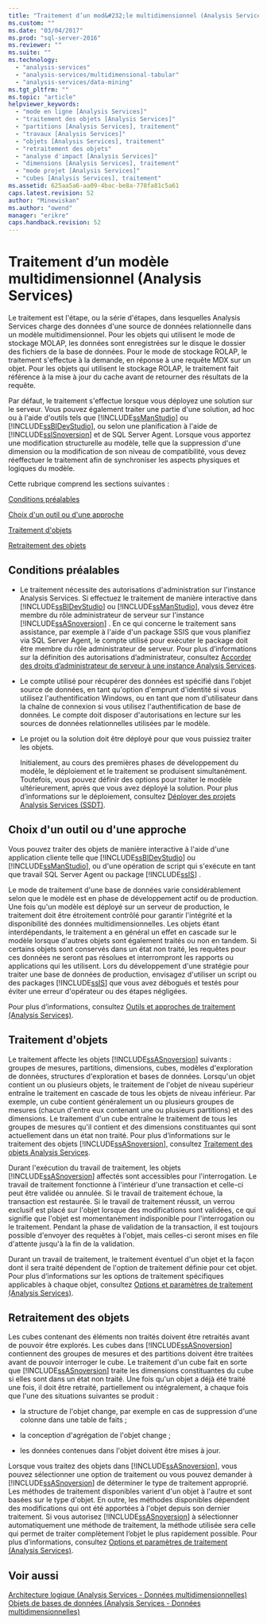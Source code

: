 ```yaml
---
title: "Traitement d’un mod&#232;le multidimensionnel (Analysis Services) | Microsoft Docs"
ms.custom: ""
ms.date: "03/04/2017"
ms.prod: "sql-server-2016"
ms.reviewer: ""
ms.suite: ""
ms.technology: 
  - "analysis-services"
  - "analysis-services/multidimensional-tabular"
  - "analysis-services/data-mining"
ms.tgt_pltfrm: ""
ms.topic: "article"
helpviewer_keywords: 
  - "mode en ligne [Analysis Services]"
  - "traitement des objets [Analysis Services]"
  - "partitions [Analysis Services], traitement"
  - "travaux [Analysis Services]"
  - "objets [Analysis Services], traitement"
  - "retraitement des objets"
  - "analyse d'impact [Analysis Services]"
  - "dimensions [Analysis Services], traitement"
  - "mode projet [Analysis Services]"
  - "cubes [Analysis Services], traitement"
ms.assetid: 625aa5a6-aa09-4bac-be8a-778fa81c5a61
caps.latest.revision: 52
author: "Minewiskan"
ms.author: "owend"
manager: "erikre"
caps.handback.revision: 52
---
```

# Traitement d’un mod&#232;le multidimensionnel (Analysis Services)
  Le traitement est l'étape, ou la série d'étapes, dans lesquelles Analysis Services charge des données d'une source de données relationnelle dans un modèle multidimensionnel. Pour les objets qui utilisent le mode de stockage MOLAP, les données sont enregistrées sur le disque le dossier des fichiers de la base de données. Pour le mode de stockage ROLAP, le traitement s'effectue à la demande, en réponse à une requête MDX sur un objet. Pour les objets qui utilisent le stockage ROLAP, le traitement fait référence à la mise à jour du cache avant de retourner des résultats de la requête.  
  
 Par défaut, le traitement s'effectue lorsque vous déployez une solution sur le serveur. Vous pouvez également traiter une partie d'une solution, ad hoc ou à l'aide d'outils tels que [!INCLUDE[ssManStudio](../../includes/ssmanstudio-md.md)] ou [!INCLUDE[ssBIDevStudio](../../includes/ssbidevstudio-md.md)], ou selon une planification à l'aide de [!INCLUDE[ssISnoversion](../../includes/ssisnoversion-md.md)] et de SQL Server Agent. Lorsque vous apportez une modification structurelle au modèle, telle que la suppression d'une dimension ou la modification de son niveau de compatibilité, vous devez réeffectuer le traitement afin de synchroniser les aspects physiques et logiques du modèle.  
  
 Cette rubrique comprend les sections suivantes :  
  
 [Conditions préalables](#bkmk_prereq)  
  
 [Choix d'un outil ou d'une approche](#bkmk_tool)  
  
 [Traitement d'objets](#bkmk_proc)  
  
 [Retraitement des objets](#bkmk_reproc)  
  
##  <a name="bkmk_prereq"></a> Conditions préalables  
  
-   Le traitement nécessite des autorisations d'administration sur l'instance Analysis Services. Si effectuez le traitement de manière interactive dans [!INCLUDE[ssBIDevStudio](../../includes/ssbidevstudio-md.md)] ou [!INCLUDE[ssManStudio](../../includes/ssmanstudio-md.md)], vous devez être membre du rôle administrateur de serveur sur l'instance [!INCLUDE[ssASnoversion](../../includes/ssasnoversion-md.md)] . En ce qui concerne le traitement sans assistance, par exemple à l'aide d'un package SSIS que vous planifiez via SQL Server Agent, le compte utilisé pour exécuter le package doit être membre du rôle administrateur de serveur. Pour plus d’informations sur la définition des autorisations d’administrateur, consultez [Accorder des droits d’administrateur de serveur à une instance Analysis Services](../../analysis-services/instances/grant-server-admin-rights-to-an-analysis-services-instance.md).  
  
-   Le compte utilisé pour récupérer des données est spécifié dans l'objet source de données, en tant qu'option d'emprunt d'identité si vous utilisez l'authentification Windows, ou en tant que nom d'utilisateur dans la chaîne de connexion si vous utilisez l'authentification de base de données. Le compte doit disposer d'autorisations en lecture sur les sources de données relationnelles utilisées par le modèle.  
  
-   Le projet ou la solution doit être déployé pour que vous puissiez traiter les objets.  
  
     Initialement, au cours des premières phases de développement du modèle, le déploiement et le traitement se produisent simultanément. Toutefois, vous pouvez définir des options pour traiter le modèle ultérieurement, après que vous avez déployé la solution. Pour plus d’informations sur le déploiement, consultez [Déployer des projets Analysis Services &#40;SSDT&#41;](../../analysis-services/multidimensional-models/deploy-analysis-services-projects-ssdt.md).  
  
##  <a name="bkmk_tool"></a> Choix d'un outil ou d'une approche  
 Vous pouvez traiter des objets de manière interactive à l'aide d'une application cliente telle que [!INCLUDE[ssBIDevStudio](../../includes/ssbidevstudio-md.md)] ou [!INCLUDE[ssManStudio](../../includes/ssmanstudio-md.md)], ou d'une opération de script qui s'exécute en tant que travail SQL Server Agent ou package [!INCLUDE[ssIS](../../includes/ssis-md.md)] .  
  
 Le mode de traitement d'une base de données varie considérablement selon que le modèle est en phase de développement actif ou de production. Une fois qu'un modèle est déployé sur un serveur de production, le traitement doit être étroitement contrôlé pour garantir l'intégrité et la disponibilité des données multidimensionnelles. Les objets étant interdépendants, le traitement a en général un effet en cascade sur le modèle lorsque d'autres objets sont également traités ou non en tandem. Si certains objets sont conservés dans un état non traité, les requêtes pour ces données ne seront pas résolues et interrompront les rapports ou applications qui les utilisent. Lors du développement d'une stratégie pour traiter une base de données de production, envisagez d'utiliser un script ou des packages [!INCLUDE[ssIS](../../includes/ssis-md.md)] que vous avez débogués et testés pour éviter une erreur d'opérateur ou des étapes négligées.  
  
 Pour plus d’informations, consultez [Outils et approches de traitement &#40;Analysis Services&#41;](../../analysis-services/multidimensional-models/tools-and-approaches-for-processing-analysis-services.md).  
  
##  <a name="bkmk_proc"></a> Traitement d'objets  
 Le traitement affecte les objets [!INCLUDE[ssASnoversion](../../includes/ssasnoversion-md.md)] suivants : groupes de mesures, partitions, dimensions, cubes, modèles d'exploration de données, structures d'exploration et bases de données. Lorsqu'un objet contient un ou plusieurs objets, le traitement de l'objet de niveau supérieur entraîne le traitement en cascade de tous les objets de niveau inférieur. Par exemple, un cube contient généralement un ou plusieurs groupes de mesures (chacun d'entre eux contenant une ou plusieurs partitions) et des dimensions. Le traitement d'un cube entraîne le traitement de tous les groupes de mesures qu'il contient et des dimensions constituantes qui sont actuellement dans un état non traité. Pour plus d’informations sur le traitement des objets [!INCLUDE[ssASnoversion](../../includes/ssasnoversion-md.md)], consultez [Traitement des objets Analysis Services](../../analysis-services/multidimensional-models/processing-analysis-services-objects.md).  
  
 Durant l'exécution du travail de traitement, les objets [!INCLUDE[ssASnoversion](../../includes/ssasnoversion-md.md)] affectés sont accessibles pour l'interrogation. Le travail de traitement fonctionne à l'intérieur d'une transaction et celle-ci peut être validée ou annulée. Si le travail de traitement échoue, la transaction est restaurée. Si le travail de traitement réussit, un verrou exclusif est placé sur l'objet lorsque des modifications sont validées, ce qui signifie que l'objet est momentanément indisponible pour l'interrogation ou le traitement. Pendant la phase de validation de la transaction, il est toujours possible d'envoyer des requêtes à l'objet, mais celles-ci seront mises en file d'attente jusqu'à la fin de la validation.  
  
 Durant un travail de traitement, le traitement éventuel d'un objet et la façon dont il sera traité dépendent de l'option de traitement définie pour cet objet. Pour plus d’informations sur les options de traitement spécifiques applicables à chaque objet, consultez [Options et paramètres de traitement &#40;Analysis Services&#41;](../../analysis-services/multidimensional-models/processing-options-and-settings-analysis-services.md).  
  
##  <a name="bkmk_reproc"></a> Retraitement des objets  
 Les cubes contenant des éléments non traités doivent être retraités avant de pouvoir être explorés. Les cubes dans [!INCLUDE[ssASnoversion](../../includes/ssasnoversion-md.md)] contiennent des groupes de mesures et des partitions doivent être traitées avant de pouvoir interroger le cube. Le traitement d'un cube fait en sorte que [!INCLUDE[ssASnoversion](../../includes/ssasnoversion-md.md)] traite les dimensions constituantes du cube si elles sont dans un état non traité. Une fois qu'un objet a déjà été traité une fois, il doit être retraité, partiellement ou intégralement, à chaque fois que l'une des situations suivantes se produit :  
  
-   la structure de l'objet change, par exemple en cas de suppression d'une colonne dans une table de faits ;  
  
-   la conception d'agrégation de l'objet change ;  
  
-   les données contenues dans l'objet doivent être mises à jour.  
  
 Lorsque vous traitez des objets dans [!INCLUDE[ssASnoversion](../../includes/ssasnoversion-md.md)], vous pouvez sélectionner une option de traitement ou vous pouvez demander à [!INCLUDE[ssASnoversion](../../includes/ssasnoversion-md.md)] de déterminer le type de traitement approprié. Les méthodes de traitement disponibles varient d'un objet à l'autre et sont basées sur le type d'objet. En outre, les méthodes disponibles dépendent des modifications qui ont été apportées à l'objet depuis son dernier traitement. Si vous autorisez [!INCLUDE[ssASnoversion](../../includes/ssasnoversion-md.md)] à sélectionner automatiquement une méthode de traitement, la méthode utilisée sera celle qui permet de traiter complètement l’objet le plus rapidement possible. Pour plus d’informations, consultez [Options et paramètres de traitement &#40;Analysis Services&#41;](../../analysis-services/multidimensional-models/processing-options-and-settings-analysis-services.md).  
  
## Voir aussi  
 [Architecture logique &#40;Analysis Services - Données multidimensionnelles&#41;](../Topic/Logical%20Architecture%20\(Analysis%20Services%20-%20Multidimensional%20Data\).md)   
 [Objets de bases de données &#40;Analysis Services - Données multidimensionnelles&#41;](../../analysis-services/multidimensional-models/olap-logical/database-objects-analysis-services-multidimensional-data.md)  
  
  